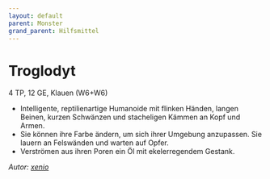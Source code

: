 ```yaml
---
layout: default
parent: Monster
grand_parent: Hilfsmittel
---
```


# Troglodyt
4 TP, 12 GE, Klauen (W6+W6)
- Intelligente, reptilienartige Humanoide mit flinken Händen, langen Beinen, kurzen Schwänzen und stacheligen Kämmen an Kopf und Armen.
- Sie können ihre Farbe ändern, um sich ihrer Umgebung anzupassen. Sie lauern an Felswänden und warten auf Opfer.
- Verströmen aus ihren Poren ein Öl mit ekelerregendem Gestank.

*Autor: [xenio](https://xenioinabottle.blogspot.com)*
